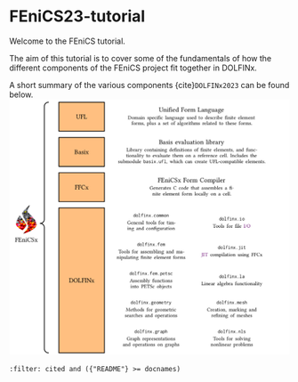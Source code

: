 # FEniCS23-tutorial

Welcome to the FEniCS tutorial.

The aim of this tutorial is to cover some of the fundamentals of how the different components of the FEniCS project fit together
in DOLFINx.

A short summary of the various components {cite}`DOLFINx2023` can be found below.
![Components of FEniCS](components_of_fenics.png)

```{bibliography}
:filter: cited and ({"README"} >= docnames)
```
